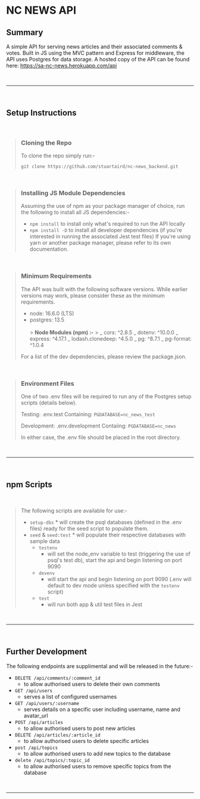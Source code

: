 # NC NEWS API

## Summary

A simple API for serving news articles and their associated comments & votes. Built in JS using the MVC pattern and Express for middleware, the API uses Postgres for data storage. A hosted copy of the API can be found here: https://sa-nc-news.herokuapp.com/api

<br />

---

<br />

## Setup Instructions

<br />

> ### Cloning the Repo
>
> To clone the repo simply run:-
>
> `git clone https://github.com/stuartaird/nc-news_backend.git`

<br />

> ### Installing JS Module Dependencies
>
> Assuming the use of npm as your package manager of choice, run the following to install all JS dependencies:-
>
> - `npm install` to install only what's required to run the API locally
> - `npm install -D` to install all developer dependencies (if you're interested in running the associated Jest test files)
>   If you're using yarn or another package manager, please refer to its own documentation.

<br />

> ### Minimum Requirements
>
> The API was built with the following software versions. While earlier versions may work, please consider these as the minimum requirements.
>
> - node: 16.6.0 (LTS)
> - postgres: 13.5\
>   <br /> > **Node Modules (npm) :-** > _ cors: ^2.8.5
>   _ dotenv: ^10.0.0
>   _ express: ^4.17.1
>   _ lodash.clonedeep: ^4.5.0
>   _ pg: ^8.7.1
>   _ pg-format: ^1.0.4
>
> For a list of the dev dependencies, please review the package.json.

<br />

> ### Environment Files
>
> One of two .env files will be required to run any of the Postgres setup scripts (details below).
>
> Testing: .env.test
> Containing: `PGDATABASE=nc_news_test`
>
> Development: .env.development
> Contaiing: `PGDATABASE=nc_news`
>
> In either case, the .env file should be placed in the root directory.

<br />

---

<br />

## npm Scripts

<br />

> The following scripts are available for use:-
>
> - `setup-dbs` \* will create the psql databases (defined in the .env files) ready for the seed script to populate them.
> - `seed` & `seed:test` \* will populate their respective databases with sample data
>   - `testenv`
>     - will set the node_env variable to test (triggering the use of psql's test db), start the api and begin listening on port 9090
>   - `devenv`
>     - will start the api and begin listening on port 9090 (.env will default to dev mode unless specified with the `testenv` script)
>   - `test`
>     - will run both app & util test files in Jest

<br />

---

<br />

## Further Development

The following endpoints are supplimental and will be released in the future:-

- `DELETE /api/comments/:comment_id`
  - to allow authorised users to delete their own comments
- `GET /api/users`
  - serves a list of configured usernames
- `GET /api/users/:username`
  - serves details on a specific user including username, name and avatar_url
- `POST /api/articles`
  - to allow authorised users to post new articles
- `DELETE /api/articles/:article_id`
  - to allow authorised users to delete specific articles
- `post /api/topics`
  - to allow authorised users to add new topics to the database
- `delete /api/topics/:topic_id`
  - to allow authorised users to remove specific topics from the database

<br />
<hr />
